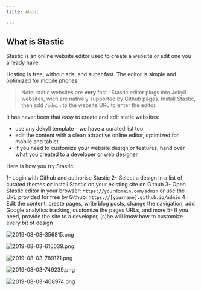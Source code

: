 ```yaml
---
title: About

---
```

## What is Stastic

Stastic is an online website editor used to create a website or edit one you already have.

Hosting is free, without ads, and super fast. The editor is simple and optimized for mobile phones.

> Note: static websites are **very** fast ! Stastic editor plugs into Jekyll websites, wich are natively supported by Github pages. Install Stastic, then add `/admin` to the website URL to enter the editor.

It has never been that easy to create and edit static websites:

* use any Jekyll template - we have a curated list too
* edit the content with a clean attractive online editor, optimized for mobile and tablet
* if you need to customize your website design or features, hand over what you created to a developer or web designer

Here is how you try Stastic:

1- Login with Github and authorise Stastic 
2- Select a design in a list of curated themes **or** install Stastic on your existing site on Github
3- Open Stastic editor in your browser: `https://yourdomain.com/admin` or use the URL provided for free by Github: `https://[yourname].github.io/admin`
4- Edit the content, create pages, write blog posts, change the navigation, add Google analytics tracking, customize the pages URLs, and more
5- If you need, provide the site to a developer, (s)he will know how to customize every bit of design


![2019-08-03-356815.png](https://www.stastic.net//assets/2019-08-03-356815.png)

![2019-08-03-615039.png](https://www.stastic.net//assets/2019-08-03-615039.png)

![2019-08-03-789171.png](https://www.stastic.net//assets/2019-08-03-789171.png)

![2019-08-03-749239.png](https://www.stastic.net//assets/2019-08-03-749239.png)

![2019-08-03-408974.png](https://www.stastic.net//assets/2019-08-03-408974.png)
